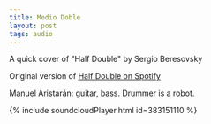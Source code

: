 ```yaml
---
title: Medio Doble
layout: post
tags: audio
---
```


A quick cover of "Half Double" by Sergio Beresovsky 

Original version of [Half Double on Spotify](https://open.spotify.com/track/04nvOGAhwnXBAE0ru0raCs)

Manuel Aristarán: guitar, bass. Drummer is a robot.

{% include soundcloudPlayer.html id=383151110 %}

